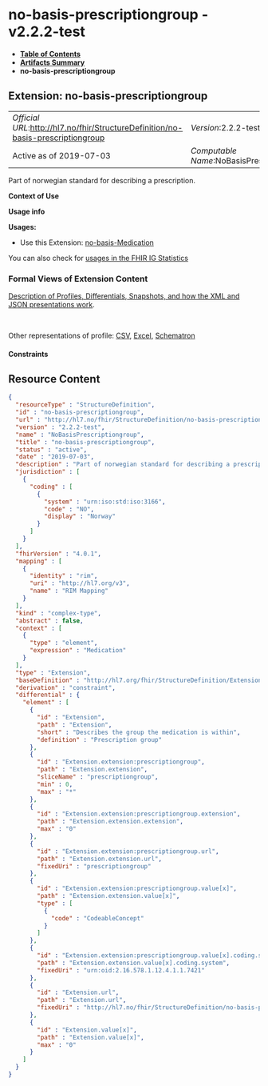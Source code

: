 # no-basis-prescriptiongroup - v2.2.2-test

* [**Table of Contents**](toc.md)
* [**Artifacts Summary**](artifacts.md)
* **no-basis-prescriptiongroup**

## Extension: no-basis-prescriptiongroup 

| | |
| :--- | :--- |
| *Official URL*:http://hl7.no/fhir/StructureDefinition/no-basis-prescriptiongroup | *Version*:2.2.2-test |
| Active as of 2019-07-03 | *Computable Name*:NoBasisPrescriptiongroup |

Part of norwegian standard for describing a prescription.

**Context of Use**

**Usage info**

**Usages:**

* Use this Extension: [no-basis-Medication](StructureDefinition-no-basis-Medication.md)

You can also check for [usages in the FHIR IG Statistics](https://packages2.fhir.org/xig/hl7.fhir.no.basis|current/StructureDefinition/no-basis-prescriptiongroup)

### Formal Views of Extension Content

 [Description of Profiles, Differentials, Snapshots, and how the XML and JSON presentations work](http://build.fhir.org/ig/FHIR/ig-guidance/readingIgs.html#structure-definitions). 

 

Other representations of profile: [CSV](StructureDefinition-no-basis-prescriptiongroup.csv), [Excel](StructureDefinition-no-basis-prescriptiongroup.xlsx), [Schematron](StructureDefinition-no-basis-prescriptiongroup.sch) 

#### Constraints



## Resource Content

```json
{
  "resourceType" : "StructureDefinition",
  "id" : "no-basis-prescriptiongroup",
  "url" : "http://hl7.no/fhir/StructureDefinition/no-basis-prescriptiongroup",
  "version" : "2.2.2-test",
  "name" : "NoBasisPrescriptiongroup",
  "title" : "no-basis-prescriptiongroup",
  "status" : "active",
  "date" : "2019-07-03",
  "description" : "Part of norwegian standard for describing a prescription.",
  "jurisdiction" : [
    {
      "coding" : [
        {
          "system" : "urn:iso:std:iso:3166",
          "code" : "NO",
          "display" : "Norway"
        }
      ]
    }
  ],
  "fhirVersion" : "4.0.1",
  "mapping" : [
    {
      "identity" : "rim",
      "uri" : "http://hl7.org/v3",
      "name" : "RIM Mapping"
    }
  ],
  "kind" : "complex-type",
  "abstract" : false,
  "context" : [
    {
      "type" : "element",
      "expression" : "Medication"
    }
  ],
  "type" : "Extension",
  "baseDefinition" : "http://hl7.org/fhir/StructureDefinition/Extension",
  "derivation" : "constraint",
  "differential" : {
    "element" : [
      {
        "id" : "Extension",
        "path" : "Extension",
        "short" : "Describes the group the medication is within",
        "definition" : "Prescription group"
      },
      {
        "id" : "Extension.extension:prescriptiongroup",
        "path" : "Extension.extension",
        "sliceName" : "prescriptiongroup",
        "min" : 0,
        "max" : "*"
      },
      {
        "id" : "Extension.extension:prescriptiongroup.extension",
        "path" : "Extension.extension.extension",
        "max" : "0"
      },
      {
        "id" : "Extension.extension:prescriptiongroup.url",
        "path" : "Extension.extension.url",
        "fixedUri" : "prescriptiongroup"
      },
      {
        "id" : "Extension.extension:prescriptiongroup.value[x]",
        "path" : "Extension.extension.value[x]",
        "type" : [
          {
            "code" : "CodeableConcept"
          }
        ]
      },
      {
        "id" : "Extension.extension:prescriptiongroup.value[x].coding.system",
        "path" : "Extension.extension.value[x].coding.system",
        "fixedUri" : "urn:oid:2.16.578.1.12.4.1.1.7421"
      },
      {
        "id" : "Extension.url",
        "path" : "Extension.url",
        "fixedUri" : "http://hl7.no/fhir/StructureDefinition/no-basis-prescriptiongroup"
      },
      {
        "id" : "Extension.value[x]",
        "path" : "Extension.value[x]",
        "max" : "0"
      }
    ]
  }
}

```
